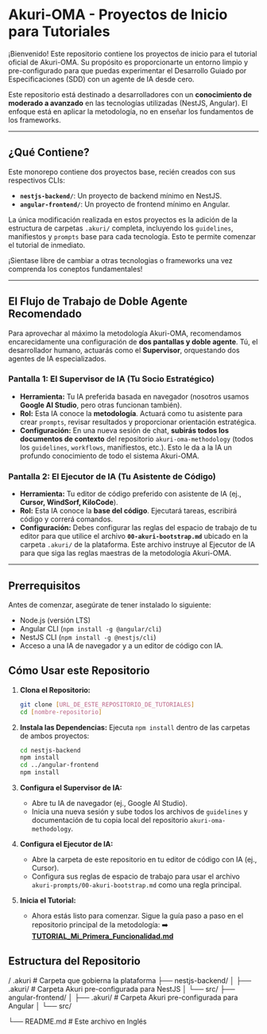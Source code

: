 




# Akuri-OMA - Proyectos de Inicio para Tutoriales

¡Bienvenido! Este repositorio contiene los proyectos de inicio para el tutorial oficial de Akuri-OMA. Su propósito es proporcionarte un entorno limpio y pre-configurado para que puedas experimentar el Desarrollo Guiado por Especificaciones (SDD) con un agente de IA desde cero.

Este repositorio está destinado a desarrolladores con un **conocimiento de moderado a avanzado** en las tecnologías utilizadas (NestJS, Angular). El enfoque está en aplicar la metodología, no en enseñar los fundamentos de los frameworks.

---

## ¿Qué Contiene?

Este monorepo contiene dos proyectos base, recién creados con sus respectivos CLIs:

-   **`nestjs-backend/`**: Un proyecto de backend mínimo en NestJS.
-   **`angular-frontend/`**: Un proyecto de frontend mínimo en Angular.

La única modificación realizada en estos proyectos es la adición de la estructura de carpetas `.akuri/` completa, incluyendo los `guidelines`, manifiestos y `prompts` base para cada tecnología. Esto te permite comenzar el tutorial de inmediato.

¡Sientase libre de cambiar a otras tecnologias o frameworks una vez comprenda los coneptos fundamentales!

---

## El Flujo de Trabajo de Doble Agente Recomendado

Para aprovechar al máximo la metodología Akuri-OMA, recomendamos encarecidamente una configuración de **dos pantallas y doble agente**. Tú, el desarrollador humano, actuarás como el **Supervisor**, orquestando dos agentes de IA especializados.

### Pantalla 1: El Supervisor de IA (Tu Socio Estratégico)
-   **Herramienta:** Tu IA preferida basada en navegador (nosotros usamos **Google AI Studio**, pero otras funcionan también).
-   **Rol:** Esta IA conoce la **metodología**. Actuará como tu asistente para crear `prompts`, revisar resultados y proporcionar orientación estratégica.
-   **Configuración:** En una nueva sesión de chat, **subirás todos los documentos de contexto** del repositorio `akuri-oma-methodology` (todos los `guidelines`, `workflows`, manifiestos, etc.). Esto le da a la IA un profundo conocimiento de todo el sistema Akuri-OMA.

### Pantalla 2: El Ejecutor de IA (Tu Asistente de Código)
-   **Herramienta:** Tu editor de código preferido con asistente de IA (ej., **Cursor, WindSorf, KiloCode**).
-   **Rol:** Esta IA conoce la **base del código**. Ejecutará tareas, escribirá código y correrá comandos.
-   **Configuración:** Debes configurar las reglas del espacio de trabajo de tu editor para que utilice el archivo **`00-akuri-bootstrap.md`** ubicado en la carpeta `.akuri/` de la plataforma. Este archivo instruye al Ejecutor de IA para que siga las reglas maestras de la metodología Akuri-OMA.

---

## Prerrequisitos

Antes de comenzar, asegúrate de tener instalado lo siguiente:
-   Node.js (versión LTS)
-   Angular CLI (`npm install -g @angular/cli`)
-   NestJS CLI (`npm install -g @nestjs/cli`)
-   Acceso a una IA de navegador y a un editor de código con IA.

## Cómo Usar este Repositorio

1.  **Clona el Repositorio:**
    ```bash
    git clone [URL_DE_ESTE_REPOSITORIO_DE_TUTORIALES]
    cd [nombre-repositorio]
    ```

2.  **Instala las Dependencias:**
    Ejecuta `npm install` dentro de las carpetas de ambos proyectos:
    ```bash
    cd nestjs-backend
    npm install
    cd ../angular-frontend
    npm install
    ```

3.  **Configura el Supervisor de IA:**
    -   Abre tu IA de navegador (ej., Google AI Studio).
    -   Inicia una nueva sesión y sube todos los archivos de `guidelines` y documentación de tu copia local del repositorio `akuri-oma-methodology`.

4.  **Configura el Ejecutor de IA:**
    -   Abre la carpeta de este repositorio en tu editor de código con IA (ej., Cursor).
    -   Configura sus reglas de espacio de trabajo para usar el archivo `akuri-prompts/00-akuri-bootstrap.md` como una regla principal.

5.  **Inicia el Tutorial:**
    -   Ahora estás listo para comenzar. Sigue la guía paso a paso en el repositorio principal de la metodología:
        ➡️ **[TUTORIAL_Mi_Primera_Funcionalidad.md](https://github.com/user/akuri-oma-methodology/blob/main/TUTORIAL_Mi_Primera_Funcionalidad.md)**

## Estructura del Repositorio
/
.akuri # Carpeta que gobierna la plataforma
├── nestjs-backend/
│ ├── .akuri/ # Carpeta Akuri pre-configurada para NestJS
│ └── src/
├── angular-frontend/
│ ├── .akuri/ # Carpeta Akuri pre-configurada para Angular
│ └── src/

└── README.md # Este archivo en Inglés
